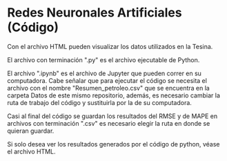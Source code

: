 # Redes Neuronales Artificiales (Código)

Con el archivo HTML pueden visualizar los datos utilizados en la Tesina.

El archivo con terminación ".py" es el archivo ejecutable de Python.

El archivo ".ipynb" es el archivo de Jupyter que pueden correr en su computadora. Cabe señalar que para ejecutar el código se necesita el archivo con el nombre "Resumen_petroleo.csv" que se encuentra en la carpeta Datos de este mismo repositorio, además, es necesario cambiar la ruta de trabajo del código y sustituirla por la de su computadora.

Casi al final del código se guardan los resultados del RMSE y de MAPE en archivos con terminación ".csv" es necesario elegir la ruta en donde se quieran guardar.

Si solo desea ver los resultados generados por el código de python, véase el archivo HTML.
